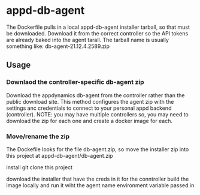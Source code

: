 # appd-db-agent
The Dockerfile pulls in a local appd-db-agent installer tarball, so that must be downloaded. Download it from the correct controller so the API tokens are already baked into the agent tarall. The tarball name is usually something like:
db-agent-21.12.4.2589.zip


## Usage

### Downlaod the controller-specific db-agent zip
Download the appdynamics db-agent from the controller rather than the public download site. This  method configures the agent zip with the settings anc credentials to connect to your personal appd backend (controller). NOTE: you may have multiple controllers so, you may need to download the zip for each one and create a docker image for each.

### Move/rename the zip
The Dockefile looks for the file db-agent.zip, so move the installer zip into this project at appd-db-agent/db-agent.zip



install git
clone this project

download the installer that have the creds in it for the conntroller
build the image locally and run it wiht the agent name environment variable passed in

